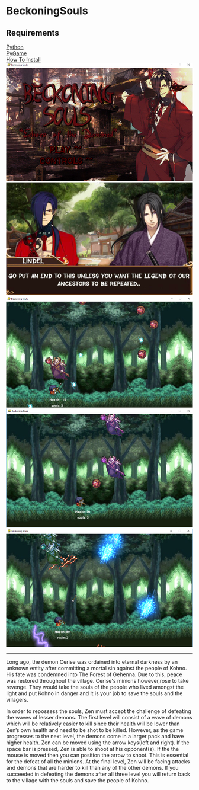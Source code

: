 # BeckoningSouls

<h2>Requirements</h2>
<a href="https://www.python.org/downloads/">Python</a><br>
<a href="https://www.lfd.uci.edu/~gohlke/pythonlibs/#pygame">PyGame</a><br>
<a href="https://www.youtube.com/watch?v=_GikMdhAhv0&t=58s">How To Install</a><br>


<img src="https://github.com/biswasprianka/BeckoningSouls/blob/master/TitleSceeneen.png">
<img src="https://github.com/biswasprianka/BeckoningSouls/blob/master/Screen%20Shot%202018-04-17%20at%206.02.42%20PM.png">
<img src="https://github.com/biswasprianka/BeckoningSouls/blob/master/level11.png">
<img src="https://github.com/biswasprianka/BeckoningSouls/blob/master/level22.png">
<img src="https://github.com/biswasprianka/BeckoningSouls/blob/master/level33.png">

<hr>
<p>
Long ago, the demon Cerise was ordained into eternal darkness by an unknown entity after committing a mortal sin against the people of Kohno. His fate was condemned into The Forest of Gehenna. Due to this, peace was restored throughout the village.  Cerise's minions however,rose to take revenge. They would take the souls of the people who lived amongst the light and put Kohno in danger and it is your job to save the souls and the villagers. 
</p>
<p>
In order to repossess the souls, Zen must accept the challenge of defeating the waves of lesser demons. The first level will consist of a wave of demons which will be relatively easier to kill since their health will be lower than Zen’s own health and need to be shot to be killed. However, as the game progresses to the next level, the demons come in a larger pack and have higher health. Zen can be moved using the arrow keys(left and right). If the space bar is pressed, Zen is able to shoot at his opponent(s). If the the mouse is moved then you can position the arrow to shoot. This is essential for the defeat of all the minions. At the final level, Zen will be facing attacks and demons that are harder to kill than any of the other demons. If you succeeded in defeating the demons after all three level you will return back to the village with the souls and save the people of Kohno. 
</p>
